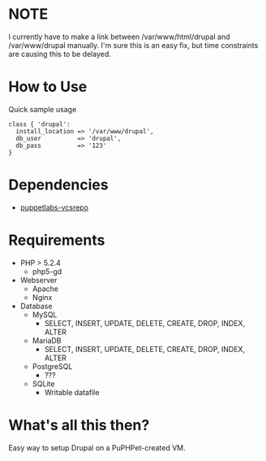 NOTE
====

I currently have to make a link between /var/www/html/drupal and /var/www/drupal manually. I'm sure this is an easy fix, but time constraints are causing this to be delayed.


How to Use
=========

Quick sample usage

    class { 'drupal':
      install_location => '/var/www/drupal',
      db_user          => 'drupal',
      db_pass          => '123'
    }

Dependencies
=========

* [puppetlabs-vcsrepo](https://forge.puppetlabs.com/puppetlabs/vcsrepo)

Requirements
=========

* PHP > 5.2.4
    * php5-gd
* Webserver
    * Apache
    * Nginx
* Database
    * MySQL
        * SELECT, INSERT, UPDATE, DELETE, CREATE, DROP, INDEX, ALTER
    * MariaDB
        * SELECT, INSERT, UPDATE, DELETE, CREATE, DROP, INDEX, ALTER
    * PostgreSQL
        * ???
    * SQLite
        * Writable datafile

What's all this then?
===========

Easy way to setup Drupal on a PuPHPet-created VM.
